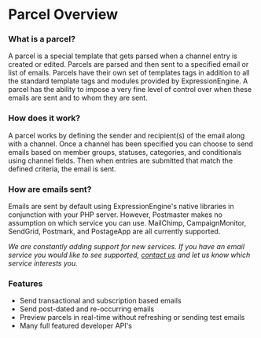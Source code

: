 # Parcel Overview

### What is a parcel?

A parcel is a special template that gets parsed when a channel entry is created or edited. Parcels are parsed and then sent to a specified email or list of emails. Parcels have their own set of templates tags in addition to all the standard template tags and modules provided by ExpressionEngine. A parcel has the ability to impose a very fine level of control over when these emails are sent and to whom they are sent.


### How does it work?

A parcel works by defining the sender and recipient(s) of the email along with a channel. Once a channel has been specified you can choose to send emails based on member groups, statuses, categories, and conditionals using channel fields. Then when entries are submitted that match the defined criteria, the email is sent.


### How are emails sent?

Emails are sent by default using ExpressionEngine's native libraries in conjunction with your PHP server. However, Postmaster makes no assumption on which service you can use. MailChimp, CampaignMonitor, SendGrid, Postmark, and PostageApp are all currently supported.

*We are constantly adding support for new services. If you have an email service you would like to see supported, [contact us](mailto:support@objectivehtml.com) and let us know which service interests you.*


### Features

- Send transactional and subscription based emails
- Send post-dated and re-occurring emails
- Preview parcels in real-time without refreshing or sending test emails 
- Many full featured developer API's